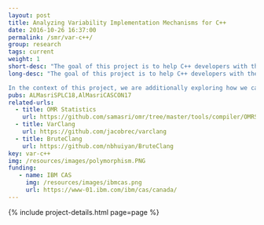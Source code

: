 ```yaml
---
layout: post
title: Analyzing Variability Implementation Mechanisms for C++
date: 2016-10-26 16:37:00
permalink: /smr/var-c++/
group: research
tags: current
weight: 1
short-desc: "The goal of this project is to help C++ developers with their variability implementation decisions. Specifically, in collaboration with IBM, we explore the IBM OMR project, which uses static polymorphism as its main variability implementation strategy."
long-desc: "The goal of this project is to help C++ developers with their variability implementation decisions. Specifically, in collaboration with IBM, we explore the IBM OMR project, which uses static polymorphism as its main variability implementation strategy. We develop tools to help OMR developers understand the variability in their code, and also help them decide about the best variability implementation strategy to use (e.g., static vs. dynamic polymorphism).

In the context of this project, we are additionally exploring how we can implement a variability aware analysis of C++ code on top of Clang."
pubs: ALMasriSPLC18,AlMasriCASCON17
related-urls:
  - title: OMR Statistics
    url: https://github.com/samasri/omr/tree/master/tools/compiler/OMRStatistics
  - title: VarClang
    url: https://github.com/jacobrec/varclang
  - title: BruteClang
    url: https://github.com/nbhuiyan/BruteClang
key: var-c++
img: /resources/images/polymorphism.PNG
funding:
   - name: IBM CAS
     img: /resources/images/ibmcas.png
     url: https://www-01.ibm.com/ibm/cas/canada/
---
```


{% include project-details.html page=page %}
